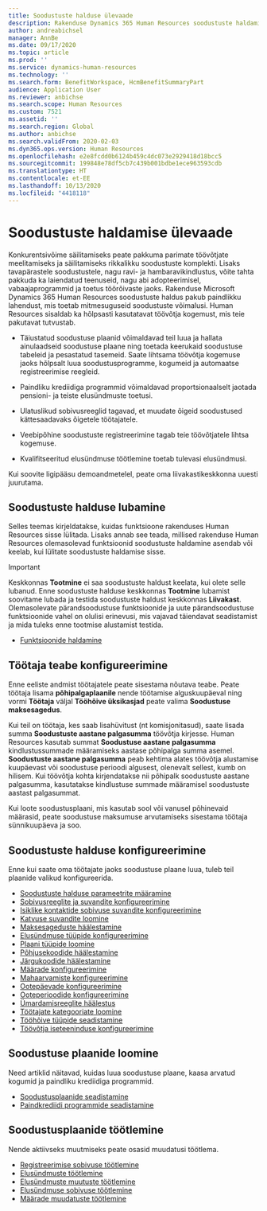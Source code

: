 ```yaml
---
title: Soodustuste halduse ülevaade
description: Rakenduse Dynamics 365 Human Resources soodustuste haldamise funktsiooni eelvaade. Pakkuge oma töötajatele hõlpsasti kasutatava võrgukasutuskogemusega laiendatud soodustuste võimalusi.
author: andreabichsel
manager: AnnBe
ms.date: 09/17/2020
ms.topic: article
ms.prod: ''
ms.service: dynamics-human-resources
ms.technology: ''
ms.search.form: BenefitWorkspace, HcmBenefitSummaryPart
audience: Application User
ms.reviewer: anbichse
ms.search.scope: Human Resources
ms.custom: 7521
ms.assetid: ''
ms.search.region: Global
ms.author: anbichse
ms.search.validFrom: 2020-02-03
ms.dyn365.ops.version: Human Resources
ms.openlocfilehash: e2e8fcdd0b6124b459c4dc073e2929418d18bcc5
ms.sourcegitcommit: 199848e78df5cb7c439b001bdbe1ece963593cdb
ms.translationtype: HT
ms.contentlocale: et-EE
ms.lasthandoff: 10/13/2020
ms.locfileid: "4418118"
---
```

# <a name="benefits-management-overview"></a>Soodustuste haldamise ülevaade

Konkurentsivõime säilitamiseks peate pakkuma parimate töövõtjate meelitamiseks ja säilitamiseks rikkalikku soodustuste komplekti. Lisaks tavapärastele soodustustele, nagu ravi- ja hambaravikindlustus, võite tahta pakkuda ka laiendatud teenuseid, nagu abi adopteerimisel, vabaajaprogrammid ja toetus töörõivaste jaoks. Rakenduse Microsoft Dynamics 365 Human Resources soodustuste haldus pakub paindlikku lahendust, mis toetab mitmesuguseid soodustuste võimalusi. Human Resources sisaldab ka hõlpsasti kasutatavat töövõtja kogemust, mis teie pakutavat tutvustab.

- Täiustatud soodustuse plaanid võimaldavad teil luua ja hallata ainulaadseid soodustuse plaane ning toetada keerukaid soodustuse tabeleid ja pesastatud tasemeid. Saate lihtsama töövõtja kogemuse jaoks hõlpsalt luua soodustusprogramme, kogumeid ja automaatse registreerimise reegleid.

- Paindliku krediidiga programmid võimaldavad proportsionaalselt jaotada pensioni- ja teiste elusündmuste toetusi.

- Ulatuslikud sobivusreeglid tagavad, et muudate õigeid soodustused kättesaadavaks õigetele töötajatele.

- Veebipõhine soodustuste registreerimine tagab teie töövõtjatele lihtsa kogemuse.

- Kvalifitseeritud elusündmuse töötlemine toetab tulevasi elusündmusi.

Kui soovite ligipääsu demoandmetelel, peate oma liivakastikeskkonna uuesti juurutama.

## <a name="enable-benefits-management"></a>Soodustuste halduse lubamine

Selles teemas kirjeldatakse, kuidas funktsioone rakenduses Human Resources sisse lülitada. Lisaks annab see teada, millised rakenduse Human Resources olemasolevad funktsioonid soodustuste haldamine asendab või keelab, kui lülitate soodustuste haldamise sisse.

> [!IMPORTANT]
> Keskkonnas **Tootmine** ei saa soodustuste haldust keelata, kui olete selle lubanud. Enne soodustuste halduse keskkonnas **Tootmine** lubamist soovitame lubada ja testida soodustuste haldust keskkonnas **Liivakast**. Olemasolevate pärandsoodustuse funktsioonide ja uute pärandsoodustuse funktsioonide vahel on olulisi erinevusi, mis vajavad täiendavat seadistamist ja mida tuleks enne tootmise alustamist testida.

- [Funktsioonide haldamine](hr-admin-manage-features.md)

## <a name="configure-employee-information"></a>Töötaja teabe konfigureerimine

Enne eeliste andmist töötajatele peate sisestama nõutava teabe. Peate töötaja lisama **põhipalgaplaanile** nende töötamise alguskuupäeval ning vormi **Töötaja** väljal **Tööhõive üksikasjad** peate valima **Soodustuse maksesagedus**.

Kui teil on töötaja, kes saab lisahüvitust (nt komisjonitasud), saate lisada summa **Soodustuste aastane palgasumma** töövõtja kirjesse. Human Resources kasutab summat **Soodustuse aastane palgasumma** kindlustussummade määramiseks aastase põhipalga summa asemel. **Soodustuste aastane palgasumma** peab kehtima alates töövõtja alustamise kuupäevast või soodustuse perioodi algusest, olenevalt sellest, kumb on hilisem. Kui töövõtja kohta kirjendatakse nii põhipalk soodustuste aastane palgasumma, kasutatakse kindlustuse summade määramisel soodustuste aastast palgasummat.

Kui loote soodustusplaani, mis kasutab sool või vanusel põhinevaid määrasid, peate soodustuse maksumuse arvutamiseks sisestama töötaja sünnikuupäeva ja soo.

## <a name="configure-benefits-management"></a>Soodustuste halduse konfigureerimine

Enne kui saate oma töötajate jaoks soodustuse plaane luua, tuleb teil plaanide valikud konfigureerida.

- [Soodustuste halduse parameetrite määramine](hr-benefits-setup-parameters.md)
- [Sobivusreeglite ja suvandite konfigureerimine](hr-benefits-setup-eligibility-rules.md)
- [Isiklike kontaktide sobivuse suvandite konfigureerimine](hr-benefits-setup-contact-eligibility-options.md)
- [Katvuse suvandite loomine](hr-benefits-setup-coverage-options.md)
- [Maksesageduste häälestamine](hr-benefits-setup-payment-frequencies.md)
- [Elusündmuse tüüpide konfigureerimine](hr-benefits-setup-life-event-types.md)
- [Plaani tüüpide loomine](hr-benefits-setup-plan-types.md)
- [Põhjusekoodide häälestamine](hr-benefits-setup-reason-codes.md)
- [Järgukoodide häälestamine](hr-benefits-setup-tier-codes.md)
- [Määrade konfigureerimine](hr-benefits-setup-rates.md)
- [Mahaarvamiste konfigureerimine](hr-benefits-setup-deductions.md)
- [Ootepäevade konfigureerimine](hr-benefits-setup-waiting-days.md)
- [Ooteperioodide konfigureerimine](hr-benefits-setup-waiting-periods.md)
- [Ümardamisreeglite häälestus](hr-benefits-setup-rounding-rules.md)
- [Töötajate kategooriate loomine](hr-benefits-setup-employment-categories.md)
- [Tööhõive tüüpide seadistamine](hr-benefits-setup-employment-types.md)
- [Töövõtja iseteeninduse konfigureerimine](hr-benefits-setup-employee-self-service.md)

## <a name="create-benefit-plans"></a>Soodustuse plaanide loomine

Need artiklid näitavad, kuidas luua soodustuse plaane, kaasa arvatud kogumid ja paindliku krediidiga programmid.

- [Soodustusplaanide seadistamine](hr-benefits-plans-setup.md)
- [Paindkrediidi programmide seadistamine](hr-benefits-plans-flex-credit-programs.md)

## <a name="process-benefit-plans"></a>Soodustusplaanide töötlemine

Nende aktiivseks muutmiseks peate osasid muudatusi töötlema.

- [Registreerimise sobivuse töötlemine](hr-benefits-process-enrollment-eligibility.md)
- [Elusündmuste töötlemine](hr-benefits-process-life-events.md)
- [Elusündmuste muutuste töötlemine](hr-benefits-process-life-event-changes.md)
- [Elusündmuse sobivuse töötlemine](hr-benefits-process-life-event-eligibility.md)
- [Määrade muudatuste töötlemine](hr-benefits-process-rate-changes.md)

